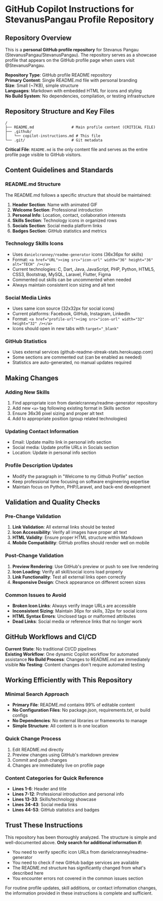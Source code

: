 # GitHub Copilot Instructions for StevanusPangau Profile Repository

## Repository Overview

This is a **personal GitHub profile repository** for Stevanus Pangau (StevanusPangau/StevanusPangau). The repository serves as a showcase profile that appears on the GitHub profile page when users visit @StevanusPangau.

**Repository Type**: GitHub profile README repository  
**Primary Content**: Single README.md file with personal branding  
**Size**: Small (~7KB), simple structure  
**Languages**: Markdown with embedded HTML for icons and styling  
**No Build System**: No dependencies, compilation, or testing infrastructure  

## Repository Structure and Key Files

```
/
├── README.md                 # Main profile content (CRITICAL FILE)
├── .github/
│   └── copilot-instructions.md # This file
└── .git/                     # Git metadata
```

**Critical File**: `README.md` is the only content file and serves as the entire profile page visible to GitHub visitors.

## Content Guidelines and Standards

### README.md Structure
The README.md follows a specific structure that should be maintained:

1. **Header Section**: Name with animated GIF
2. **Welcome Section**: Professional introduction
3. **Personal Info**: Location, contact, collaboration interests  
4. **Skills Section**: Technology icons in organized rows
5. **Socials Section**: Social media platform links
6. **Badges Section**: GitHub statistics and metrics

### Technology Skills Icons
- Uses `danielcranney/readme-generator` icons (36x36px for skills)
- Format: `<a href="URL"><img src="icon-url" width="36" height="36" alt="TECH" /></a>`
- Current technologies: C, Dart, Java, JavaScript, PHP, Python, HTML5, CSS3, Bootstrap, MySQL, Laravel, Flutter, Figma
- Commented out skills can be uncommented when needed
- Always maintain consistent icon sizing and alt text

### Social Media Links  
- Uses same icon source (32x32px for social icons)
- Current platforms: Facebook, GitHub, Instagram, LinkedIn
- Format: `<a href="profile-url"><img src="icon-url" width="32" height="32" /></a>`
- Icons should open in new tabs with `target="_blank"`

### GitHub Statistics
- Uses external services (github-readme-streak-stats.herokuapp.com)
- Some sections are commented out (can be enabled as needed)
- Statistics are auto-generated, no manual updates required

## Making Changes

### Adding New Skills
1. Find appropriate icon from danielcranney/readme-generator repository
2. Add new `<a>` tag following existing format in Skills section
3. Ensure 36x36 pixel sizing and proper alt text
4. Add to appropriate position (group related technologies)

### Updating Contact Information
- Email: Update mailto link in personal info section
- Social media: Update profile URLs in Socials section
- Location: Update in personal info section

### Profile Description Updates
- Modify the paragraph in "Welcome to my Github Profile" section
- Keep professional tone focusing on software engineering expertise
- Maintain focus on Python, PHP/Laravel, and back-end development

## Validation and Quality Checks

### Pre-Change Validation
1. **Link Validation**: All external links should be tested
2. **Icon Accessibility**: Verify all images have proper alt text
3. **HTML Validity**: Ensure proper HTML structure within Markdown
4. **Mobile Compatibility**: GitHub profiles should render well on mobile

### Post-Change Validation
1. **Preview Rendering**: Use GitHub's preview or push to see live rendering
2. **Icon Loading**: Verify all skill/social icons load properly
3. **Link Functionality**: Test all external links open correctly
4. **Responsive Design**: Check appearance on different screen sizes

### Common Issues to Avoid
- **Broken Icon Links**: Always verify image URLs are accessible
- **Inconsistent Sizing**: Maintain 36px for skills, 32px for social icons
- **HTML Syntax Errors**: Unclosed tags or malformed attributes
- **Dead Links**: Social media or reference links that no longer work

## GitHub Workflows and CI/CD

**Current State**: No traditional CI/CD pipelines  
**Existing Workflow**: One dynamic Copilot workflow for automated assistance
**No Build Process**: Changes to README.md are immediately visible
**No Testing**: Content changes don't require automated testing

## Working Efficiently with This Repository

### Minimal Search Approach
- **Primary File**: README.md contains 99% of editable content
- **No Configuration Files**: No package.json, requirements.txt, or build configs
- **No Dependencies**: No external libraries or frameworks to manage
- **Simple Structure**: All content is in one location

### Quick Change Process
1. Edit README.md directly
2. Preview changes using GitHub's markdown preview
3. Commit and push changes
4. Changes are immediately live on profile page

### Content Categories for Quick Reference
- **Lines 1-6**: Header and title
- **Lines 7-12**: Professional introduction and personal info  
- **Lines 13-33**: Skills/technology showcase
- **Lines 34-43**: Social media links
- **Lines 44-53**: GitHub statistics and badges

## Trust These Instructions

This repository has been thoroughly analyzed. The structure is simple and well-documented above. **Only search for additional information if:**
- You need to verify specific icon URLs from danielcranney/readme-generator
- You need to check if new GitHub badge services are available
- The README.md structure has significantly changed from what's described here
- You encounter errors not covered in the common issues section

For routine profile updates, skill additions, or contact information changes, the information provided in these instructions is complete and sufficient.